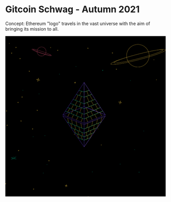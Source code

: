 # Gitcoin Schwag - Autumn 2021

Concept: Ethereum "logo" travels in the vast universe with the aim of bringing its mission to all.

![](frame.png)
